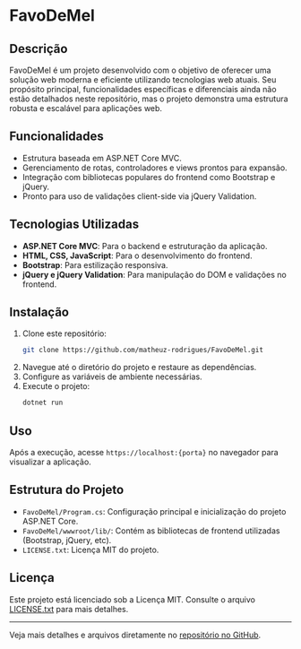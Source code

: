 # FavoDeMel

## Descrição

FavoDeMel é um projeto desenvolvido com o objetivo de oferecer uma solução web moderna e eficiente utilizando tecnologias web atuais. Seu propósito principal, funcionalidades específicas e diferenciais ainda não estão detalhados neste repositório, mas o projeto demonstra uma estrutura robusta e escalável para aplicações web.

## Funcionalidades

- Estrutura baseada em ASP.NET Core MVC.
- Gerenciamento de rotas, controladores e views prontos para expansão.
- Integração com bibliotecas populares do frontend como Bootstrap e jQuery.
- Pronto para uso de validações client-side via jQuery Validation.

## Tecnologias Utilizadas

- **ASP.NET Core MVC**: Para o backend e estruturação da aplicação.
- **HTML, CSS, JavaScript**: Para o desenvolvimento do frontend.
- **Bootstrap**: Para estilização responsiva.
- **jQuery e jQuery Validation**: Para manipulação do DOM e validações no frontend.

## Instalação

1. Clone este repositório:
   ```bash
   git clone https://github.com/matheuz-rodrigues/FavoDeMel.git
   ```
2. Navegue até o diretório do projeto e restaure as dependências.
3. Configure as variáveis de ambiente necessárias.
4. Execute o projeto:
   ```bash
   dotnet run
   ```

## Uso

Após a execução, acesse `https://localhost:{porta}` no navegador para visualizar a aplicação.

## Estrutura do Projeto

- `FavoDeMel/Program.cs`: Configuração principal e inicialização do projeto ASP.NET Core.
- `FavoDeMel/wwwroot/lib/`: Contém as bibliotecas de frontend utilizadas (Bootstrap, jQuery, etc).
- `LICENSE.txt`: Licença MIT do projeto.

## Licença

Este projeto está licenciado sob a Licença MIT. Consulte o arquivo [LICENSE.txt](https://github.com/matheuz-rodrigues/FavoDeMel/blob/main/LICENSE.txt) para mais detalhes.

---

Veja mais detalhes e arquivos diretamente no [repositório no GitHub](https://github.com/matheuz-rodrigues/FavoDeMel).